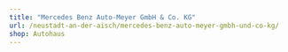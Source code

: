 ```yaml
---
title: "Mercedes Benz Auto-Meyer GmbH & Co. KG"
url: /neustadt-an-der-aisch/mercedes-benz-auto-meyer-gmbh-und-co-kg/
shop: Autohaus
---
```

